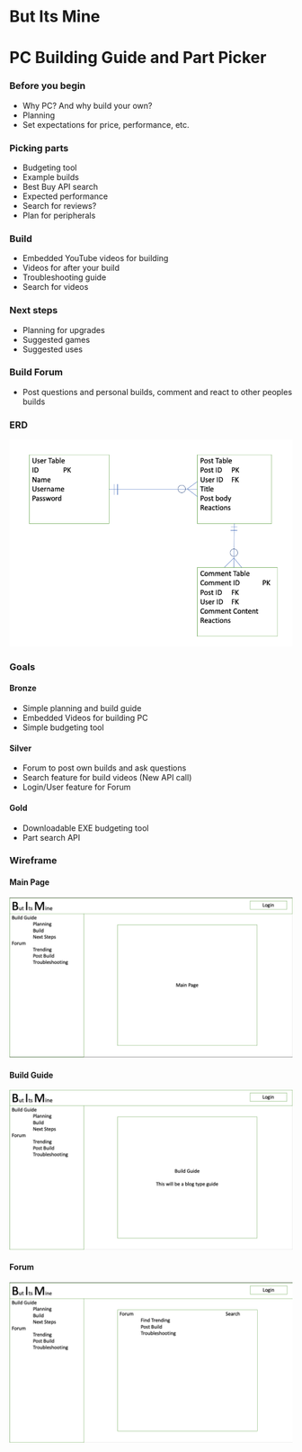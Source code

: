 # But Its Mine

# PC Building Guide and Part Picker

### Before you begin

* Why PC? And why build your own?
* Planning
* Set expectations for price, performance, etc.

### Picking parts

* Budgeting tool
* Example builds
* Best Buy API search
* Expected performance
* Search for reviews?
* Plan for peripherals 

### Build

* Embedded YouTube videos for building
* Videos for after your build
* Troubleshooting guide
* Search for videos

### Next steps

* Planning for upgrades
* Suggested games
* Suggested uses

### Build Forum

* Post questions and personal builds, comment and react to other peoples builds

### ERD
![erd](https://github.com/tck9173/But-Its-Mine/blob/main/Planning/ERD.png)

### Goals

#### Bronze

* Simple planning and build guide
* Embedded Videos for building PC
* Simple budgeting tool

#### Silver

* Forum to post own builds and ask questions
* Search feature for build videos (New API call)
* Login/User feature for Forum

#### Gold

* Downloadable EXE budgeting tool
* Part search API

### Wireframe
#### Main Page
![main page](https://github.com/tck9173/But-Its-Mine/blob/main/Planning/Main%20Page.png)

#### Build Guide
![build guide](https://github.com/tck9173/But-Its-Mine/blob/main/Planning/Build%20Guide.png)

#### Forum
![forum](https://github.com/tck9173/But-Its-Mine/blob/main/Planning/Forum.png)

